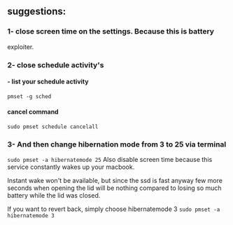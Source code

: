 ## suggestions:


### 1- close screen time on the settings. Because this is battery 
exploiter.


### 2- close schedule activity's

#### - list your schedule activity
``
 pmset -g sched
``
#### cancel command
``
sudo pmset schedule cancelall 
``
### 3- And then change hibernation mode from 3 to 25 via terminal

``
sudo pmset -a hibernatemode 25
``
Also disable screen time because this service constantly wakes up your 
macbook.

Instant wake won't be available, but since the ssd is fast anyway few more 
seconds when opening the lid will be nothing compared to losing so much 
battery while the lid was closed.

If you want to revert back, simply choose hibernatemode 3
``
sudo pmset -a hibernatemode 3
``
